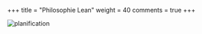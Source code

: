 +++
title = "Philosophie Lean"
weight = 40
comments = true
+++

![planification](static/illustrations/lean.jpg)